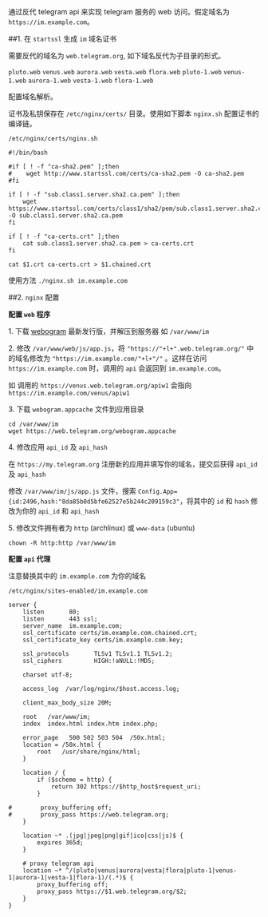 通过反代 telegram api 来实现 telegram 服务的 web 访问。假定域名为 `https://im.example.com`。


##1\. 在 `startssl` 生成 `im` 域名证书

需要反代的域名为 `web.telegram.org`, 如下域名反代为子目录的形式。

`pluto.web` `venus.web` `aurora.web` `vesta.web` `flora.web` `pluto-1.web` `venus-1.web` `aurora-1.web` `vesta-1.web` `flora-1.web`

配置域名解析。

证书及私钥保存在 `/etc/nginx/certs/` 目录。使用如下脚本 `nginx.sh` 配置证书的编译链。

`/etc/nginx/certs/nginx.sh`

```
#!/bin/bash

#if [ ! -f "ca-sha2.pem" ];then
#    wget http://www.startssl.com/certs/ca-sha2.pem -O ca-sha2.pem
#fi

if [ ! -f "sub.class1.server.sha2.ca.pem" ];then
    wget https://www.startssl.com/certs/class1/sha2/pem/sub.class1.server.sha2.ca.pem -O sub.class1.server.sha2.ca.pem
fi

if [ ! -f "ca-certs.crt" ];then
    cat sub.class1.server.sha2.ca.pem > ca-certs.crt
fi

cat $1.crt ca-certs.crt > $1.chained.crt
```

使用方法 `./nginx.sh im.example.com`


##2\. `nginx` 配置


**配置 `web` 程序**

1\. 下载 [webogram](https://github.com/zhukov/webogram/releases) 最新发行版，并解压到服务器 如 `/var/www/im`

2\. 修改 `/var/www/web/js/app.js`，将 `"https://"+l+".web.telegram.org/"` 中的域名修改为 `"https://im.example.com/"+l+"/"` 。这样在访问 `https://im.example.com` 时，调用的 `api` 会返回到 `im.example.com`。 

如 调用的 `https://venus.web.telegram.org/apiw1` 会指向 `https://im.example.com/venus/apiw1`

3\. 下载 `webogram.appcache` 文件到应用目录

```
cd /var/www/im
wget https://web.telegram.org/webogram.appcache
```

4\. 修改应用 `api_id` 及 `api_hash`

在 `https://my.telegram.org` 注册新的应用并填写你的域名，提交后获得 `api_id` 及 `api_hash`

修改 `/var/www/im/js/app.js` 文件，搜索 `Config.App={id:2496,hash:"8da85b0d5bfe62527e5b244c209159c3"`，将其中的 `id` 和 `hash` 修改为你的 `api_id` 和 `api_hash`

5\. 修改文件拥有者为 `http` (archlinux) 或 `www-data` (ubuntu)

`chown -R http:http /var/www/im`


**配置 `api` 代理**

注意替换其中的 `im.example.com` 为你的域名

`/etc/nginx/sites-enabled/im.example.com`

```
server {
    listen       80;
    listen       443 ssl;
    server_name  im.example.com;
    ssl_certificate certs/im.example.com.chained.crt;
    ssl_certificate_key certs/im.example.com.key;

    ssl_protocols       TLSv1 TLSv1.1 TLSv1.2;
    ssl_ciphers         HIGH:!aNULL:!MD5;

    charset utf-8;

    access_log  /var/log/nginx/$host.access.log;

    client_max_body_size 20M;

    root   /var/www/im;
    index  index.html index.htm index.php;

    error_page   500 502 503 504  /50x.html;
    location = /50x.html {
        root   /usr/share/nginx/html;
    }

    location / {
        if ($scheme = http) {
            return 302 https://$http_host$request_uri;
        }
        
#        proxy_buffering off;
#        proxy_pass https://web.telegram.org;
    }

    location ~* .(jpg|jpeg|png|gif|ico|css|js)$ {
        expires 365d;
    }

    # proxy telegram api
    location ~* ^/(pluto|venus|aurora|vesta|flora|pluto-1|venus-1|aurora-1|vesta-1|flora-1)/(.*)$ {
        proxy_buffering off;
        proxy_pass https://$1.web.telegram.org/$2;
    } 
}
```
